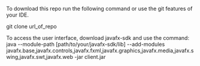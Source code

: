 To download this repo run the following command or use the git features of your IDE.

git clone url_of_repo

To access the user interface, download javafx-sdk and use the command: java --module-path [path/to/your/javafx-sdk/lib] --add-modules javafx.base,javafx.controls,javafx.fxml,javafx.graphics,javafx.media,javafx.swing,javafx.swt,javafx.web -jar client.jar



